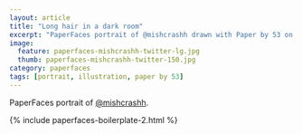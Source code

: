 ```yaml
---
layout: article
title: "Long hair in a dark room"
excerpt: "PaperFaces portrait of @mishcrashh drawn with Paper by 53 on an iPad."
image: 
  feature: paperfaces-mishcrashh-twitter-lg.jpg
  thumb: paperfaces-mishcrashh-twitter-150.jpg
category: paperfaces
tags: [portrait, illustration, paper by 53]
---
```


PaperFaces portrait of [@mishcrashh](http://twitter.com/mishcrashh).

{% include paperfaces-boilerplate-2.html %}